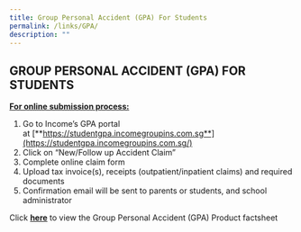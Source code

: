```yaml
---
title: Group Personal Accident (GPA) For Students
permalink: /links/GPA/
description: ""
---
```

## GROUP PERSONAL ACCIDENT (GPA) FOR STUDENTS


**<u>For online submission process:</u>**

1.  Go to Income’s GPA portal at [**https://studentgpa.incomegroupins.com.sg**](https://studentgpa.incomegroupins.com.sg/)
2.  Click on “New/Follow up Accident Claim”
3.  Complete online claim form
4.  Upload tax invoice(s), receipts (outpatient/inpatient claims) and required documents
5.  Confirmation email will be sent to parents or students, and school administrator

Click **[here](/files/Links/GPA%20for%20Students/Product%20Fact%20Sheet%20Year%202022.pdf)** to view the Group Personal Accident (GPA) Product factsheet